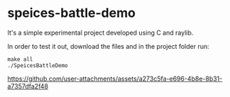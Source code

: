 # speices-battle-demo

It's a simple experimental project developed using C and raylib.

In order to test it out, download the files and in the project folder run:
```
make all
./SpeicesBattleDemo
```

https://github.com/user-attachments/assets/a273c5fa-e696-4b8e-8b31-a7357dfa2f48


